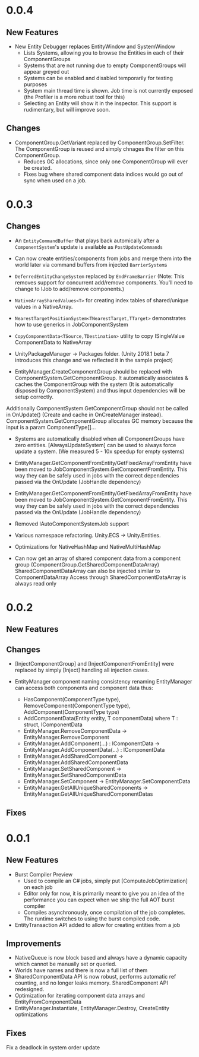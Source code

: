 # 0.0.4

## New Features
* New Entity Debugger replaces EntityWindow and SystemWindow
	- Lists Systems, allowing you to browse the Entities in each of their ComponentGroups
	- Systems that are not running due to empty ComponentGroups will appear greyed out
	- Systems can be enabled and disabled temporarily for testing purposes
	- System main thread time is shown. Job time is not currently exposed (the Profiler is a more robust tool for this)
	- Selecting an Entity will show it in the inspector. This support is rudimentary, but will improve soon.

## Changes
* ComponentGroup.GetVariant replaced by ComponentGroup.SetFilter. The ComponentGroup is reused and simply chnages the filter on this ComponentGroup. 
	- Reduces GC allocations, since only one ComponentGroup will ever be created.
	- Fixes bug where shared component data indices would go out of sync when used on a job.

# 0.0.3

## Changes

* An `EntityCommandBuffer` that plays back automically after a `ComponentSystem`'s update is
  available as `PostUpdateCommands`

* Can now create entities/components from jobs and merge them into
  the world later via command buffers from injected `BarrierSystem`s
* `DeferredEntityChangeSystem` replaced by `EndFrameBarrier` (Note: This removes support for concurrent add/remove components. You'll need to change to IJob to add/remove components.)
  
* `NativeArraySharedValues<T>` for creating index tables of shared/unique values in a NativeArray.
* `NearestTargetPositionSystem<TNearestTarget,TTarget>` demonstrates how to use generics in JobComponentSystem
* `CopyComponentData<TSource,TDestination>` utility to copy ISingleValue ComponentData to NativeArray


* UnityPackageManager -> Packages folder. (Unity 2018.1 beta 7 introduces this change and we reflected it in the sample project)

* EntityManager.CreateComponentGroup should be replaced with ComponentSystem.GetComponentGroup.
It automatically associates & caches the ComponentGroup with the system (It is automatically disposed by ComponentSystem) and thus input dependencies will be setup correctly.

Additionally ComponentSystem.GetComponentGroup should not be called in OnUpdate() (Create and cache in OnCreateManager instead). ComponentSystem.GetComponentGroup allocates GC memory because the input is a param ComponentType[]...

* Systems are automatically disabled when all ComponentGroups have zero entities.
[AlwaysUpdateSystem] can be used to always force update a system.
(We measured 5 - 10x speedup for empty systems)

* EntityManager.GetComponentFromEntity/GetFixedArrayFromEntity have been moved to JobComponentSystem.GetComponentFromEntity. This way they can be safely used in jobs with the correct dependencies passed via the OnUpdate (JobHandle dependency)

* EntityManager.GetComponentFromEntity/GetFixedArrayFromEntity have been moved to JobComponentSystem.GetComponentFromEntity. This way they can be safely used in jobs with the correct dependencies passed via the OnUpdate (JobHandle dependency)

* Removed IAutoComponentSystemJob support

* Various namespace refactoring. Unity.ECS -> Unity.Entities.

* Optimizations for NativeHashMap and NativeMultiHashMap

* Can now get an array of shared component data from a component group (ComponentGroup.GetSharedComponentDataArray)
  SharedComponentDataArray<T> can also be injected similar to ComponentDataArray<T>
  Access through SharedComponentDataArray is always read only

# 0.0.2

## New Features

## Changes
* [InjectComponentGroup] and [InjectComponentFromEntity] were replaced by simply [Inject] handling all injection cases.
* EntityManager component naming consistency renaming
	EntityManager can access both components and component data thus:
	- HasComponent(ComponentType type), RemoveComponent(ComponentType type), AddComponent(ComponentType type)
	- AddComponentData(Entity entity, T componentData) where T : struct, IComponentData

	* EntityManager.RemoveComponentData -> EntityManager.RemoveComponent
	* EntityManager.AddComponent(...) : IComponentData -> EntityManager.AddComponentData(...) : IComponentData
	* EntityManager.AddSharedComponent -> EntityManager.AddSharedComponentData
	* EntityManager.SetSharedComponent -> EntityManager.SetSharedComponentData
	* EntityManager.SetComponent -> EntityManager.SetComponentData
	* EntityManager.GetAllUniqueSharedComponents -> EntityManager.GetAllUniqueSharedComponentDatas


## Fixes

# 0.0.1

## New Features
* Burst Compiler Preview
    * Used to compile an C# jobs, simply put  [ComputeJobOptimization] on each job 
    * Editor only for now, it is primarily meant to give you an idea of the performance you can expect when we ship the full AOT burst compiler
    * Compiles asynchronously, once compilation of the job completes. The runtime switches to using the burst compiled code.
* EntityTransaction API added to allow for creating entities from a job

## Improvements
* NativeQueue is now block based and always have a dynamic capacity which cannot be manually set or queried.
* Worlds have names and there is now a full list of them
* SharedComponentData API is now robust, performs automatic ref counting, and no longer leaks memory. SharedComponent API redesigned.
* Optimization for iterating component data arrays and EntityFromComponentData
* EntityManager.Instantiate, EntityManager.Destroy, CreateEntity optimizations


## Fixes
Fix a deadlock in system order update

